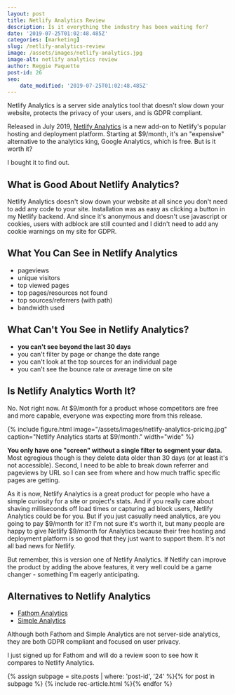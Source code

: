 ```yaml
---
layout: post
title: Netlify Analytics Review
description: Is it everything the industry has been waiting for?
date: '2019-07-25T01:02:48.485Z'
categories: [marketing]
slug: /netlify-analytics-review
image: /assets/images/netlify-analytics.jpg
image-alt: netlify analytics review
author: Reggie Paquette
post-id: 26
seo:
    date_modified: '2019-07-25T01:02:48.485Z'
---
```


Netlify Analytics is a server side analytics tool that doesn't slow down your website, protects the privacy of your users, and is GDPR compliant.

Released in July 2019, [Netlify Analytics](https://www.netlify.com/products/analytics/) is a new add-on to Netlify's popular hosting and deployment platform. Starting at $9/month, it's an "expensive" alternative to the analytics king, Google Analytics, which is free. But is it worth it?

I bought it to find out.

## What is Good About Netlify Analytics?

Netlify Analytics doesn't slow down your website at all since you don't need to add any code to your site. Installation was as easy as clicking a button in my Netlify backend. And since it's anonymous and doesn't use javascript or cookies, users with adblock are still counted and I didn't need to add any cookie warnings on my site for GDPR.

## What You Can See in Netlify Analytics

*   pageviews
*   unique visitors
*   top viewed pages
*   top pages/resources not found
*   top sources/referrers (with path)
*   bandwidth used

## What Can't You See in Netlify Analytics?

*   **you can't see beyond the last 30 days**
*   you can't filter by page or change the date range
*   you can't look at the top sources for an individual page
*   you can't see the bounce rate or average time on site

## Is Netlify Analytics Worth It?

No. Not right now. At $9/month for a product whose competitors are free and more capable, everyone was expecting more from this release.

{% include figure.html image="/assets/images/netlify-analytics-pricing.jpg" caption="Netlify Analytics starts at $9/month." width="wide" %}

**You only have one "screen" without a single filter to segment your data.** Most egregious though is they delete data older than 30 days (or at least it's not accessible). Second, I need to be able to break down referrer and pageviews by URL so I can see from where and how much traffic specific pages are getting.

As it is now, Netlify Analytics is a great product for people who have a simple curiosity for a site or project's stats. And if you really care about shaving milliseconds off load times or capturing ad block users, Netlify Analytics could be for you. But if you just casually need analytics, are you going to pay $9/month for it? I'm not sure it's worth it, but many people are happy to give Netlify $9/month for Analytics because their free hosting and deployment platform is so good that they just want to support them. It's not all bad news for Netlify.

But remember, this is version one of Netlify Analytics. If Netlify can improve the product by adding the above features, it very well could be a game changer - something I'm eagerly anticipating.

## Alternatives to Netlify Analytics

*   [Fathom Analytics](https://usefathom.com/)
*   [Simple Analytics](https://simpleanalytics.com/)

Although both Fathom and Simple Analytics are not server-side analytics, they are both GDPR compliant and focused on user privacy.

I just signed up for Fathom and will do a review soon to see how it compares to Netlify Analytics.

{% assign subpage = site.posts | where: 'post-id', '24' %}{% for post in subpage %} {% include rec-article.html %}{% endfor %}